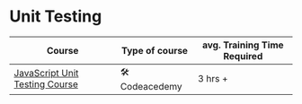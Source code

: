# Unit Testing

| Course | Type of course | avg. Training Time Required |
| ------ | -------------- | --------------------------- | 
|[JavaScript Unit Testing Course](https://www.codecademy.com/learn/learn-javascript-unit-testing)| 🛠️ Codeacedemy| 3 hrs + |